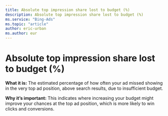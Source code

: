 ```yaml
---
title: Absolute top impression share lost to budget (%)
description: Absolute top impression share lost to budget (%)
ms.service: "Bing-Ads"
ms.topic: "article"
author: eric-urban
ms.author: eur
---
```


# Absolute top impression share lost to budget (%)

**What it is:** The estimated percentage of how often your ad missed showing in the very top ad position, above search results, due to insufficient budget.

**Why it’s important:**  This indicates where increasing your budget might improve your chances at the top ad position, which is more likely to win clicks and conversions.


